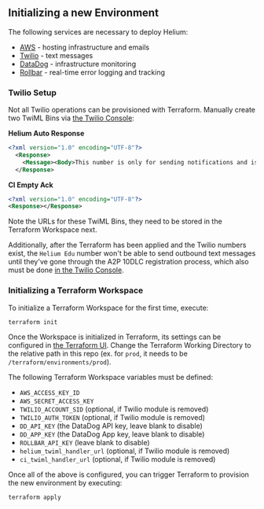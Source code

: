 ## Initializing a new Environment

The following services are necessary to deploy Helium:

- [AWS](https://aws.amazon.com/) - hosting infrastructure and emails
- [Twilio](https://www.twilio.com/en-us) - text messages
- [DataDog](https://www.datadoghq.com/) - infrastructure monitoring
- [Rollbar](https://rollbar.com/) - real-time error logging and tracking

### Twilio Setup

Not all Twilio operations can be provisioned with Terraform. Manually create two TwiML Bins via [the Twilio Console](https://www.twilio.com/console):

**Helium Auto Response**
```xml
<?xml version="1.0" encoding="UTF-8"?>
  <Response>
    <Message><Body>This number is only for sending notifications and is not monitored.</Body></Message>
  </Response>
```

**CI Empty Ack**
```xml
<?xml version="1.0" encoding="UTF-8"?>
<Response></Response>
```

Note the URLs for these TwiML Bins, they need to be stored in the Terraform Workspace next.

Additionally, after the Terraform has been applied and the Twilio numbers exist, the `Helium Edu` number won't be able to send outbound text messages until they've gone through the A2P 10DLC registration process, which also must be done [in the Twilio Console](https://console.twilio.com/us1/develop/sms/regulatory-compliance/a2p-10dlc-overview).

### Initializing a Terraform Workspace

To initialize a Terraform Workspace for the first time, execute:

```
terraform init
```

Once the Workspace is initialized in Terraform, its settings can be configured in [the Terraform UI](https://app.terraform.io/app). Change the Terraform Working Directory to the relative path in this repo (ex. for `prod`, it needs to be `/terraform/environments/prod`).

The following Terraform Workspace variables must be defined:

  - `AWS_ACCESS_KEY_ID`
  - `AWS_SECRET_ACCESS_KEY`
  - `TWILIO_ACCOUNT_SID` (optional, if Twilio module is removed)
  - `TWILIO_AUTH_TOKEN` (optional, if Twilio module is removed)
  - `DD_API_KEY` (the DataDog API key, leave blank to disable)
  - `DD_APP_KEY` (the DataDog App key, leave blank to disable)
  - `ROLLBAR_API_KEY` (leave blank to disable)
  - `helium_twiml_handler_url` (optional, if Twilio module is removed)
  - `ci_twiml_handler_url` (optional, if Twilio module is removed)

Once all of the above is configured, you can trigger Terraform to provision the new environment by executing:

```
terraform apply
```
